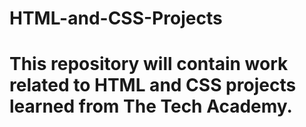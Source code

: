 # HTML-and-CSS-Projects
# This repository will contain work related to HTML and CSS projects learned from The Tech Academy.
